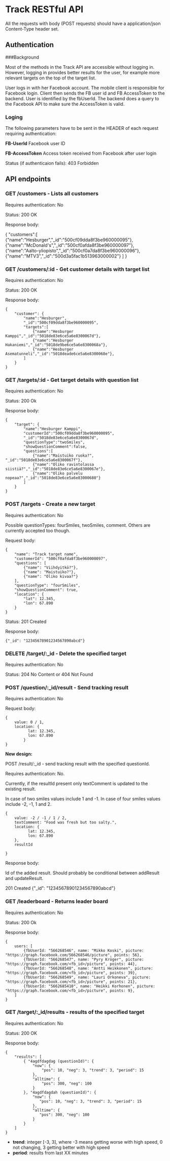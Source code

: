 # Track RESTful API

All the requests with body (POST requests) should have a application/json Content-Type header set.

## Authentication

###Background

Most of the methods in the Track API are accessible without logging in. However, logging in provides better results for the user, for example more relevant targets on the top of the target list.

User logs in with her Facebook account. The mobile client is responsible for Facebook login. Client then sends the FB user id and FB AccessToken to the backend. User is identified by the fbUserId. The backend does a query to the Facebook API to make sure the AccessToken is valid.

### Loging

The following parameters have to be sent in the HEADER of each request requiring authentication:

**FB-UserId** Facebook user ID

**FB-AccessToken** Access token received from Facebook after user login

Status (if authenticaion fails): 403 Forbidden

## API endpoints

### GET /customers - Lists all customers

Requires authentication: No

Status: 200 OK

Response body:

{
    "customers":[
        {"name":"Hesburger","_id":"500cf09dda8f3be960000095"},
        {"name":"McDonald's","_id":"500cf0afda8f3be960000097"},
        {"name":"Aalto-yliopisto","_id":"500cf0a7da8f3be960000096"},
        {"name":"MTV3","_id":"500d3a5fac1b513963000002"}
    ]
}

### GET /customers/:id - Get customer details with target list

Requires authentication: No

Status: 200 OK

Response body:

    {
        "customer": {
            "name":"Hesburger",
            "_id":"500cf09dda8f3be960000095",
            "targets":[
                {"name":"Hesburger Kamppi","_id":"5018de83e6ce5a6e8300067d"},
                {"name":"Hesburger Hakaniemi","_id":"5018de9be6ce5a6e8300068a"},
                {"name":"Hesburger Asematunneli","_id":"5018deade6ce5a6e8300068e"},
            ]
        }
    }


### GET /targets/:id - Get target details with question list

Requires authentication: No

Status: 200 Ok

Response body:

    {
        "target": {
            "name":"Hesburger Kamppi",
            "customerId":"500cf09dda8f3be960000095",
            "_id":"5018de83e6ce5a6e8300067d",
            "questionType":"twoSmiles",
            "showQuestionComment":false,
            "questions":[
                {"name":"Maistuiko ruoka?", "_id":"5018de83e6ce5a6e8300067f"},
                {"name":"Oliko ravintolassa siistiä?","_id":"5018de83e6ce5a6e8300067e"},
                {"name":"Oliko palvelu nopeaa?","_id":"5018de83e6ce5a6e83000680"}
            ]
        }
    }

### POST /targets - Create a new target

Requires authentication: No

Possible questionTypes: fourSmiles, twoSmiles, comment. Others are currently accepted too though.

Request body:


    {
        "name": "Track target name",
        "customerId": "500cf0afda8f3be960000097",
        "questions": [
            {"name": "Viihdyitkö?"},
            {"name": "Maistuiko?"},
            {"name": "Oliko kivaa?"}
        ],
        "questionType": "fourSmiles",
        "showQuestionComment": true,
        "location": {
            "lat": 12.345,
            "lon": 67.890
        }
    }

Status: 201 Created

Response body:

	{"_id": "12345678901234567890abcd"}

### DELETE /target/:_id - Delete the specified target

Requires authentication: No

Status: 204 No Content or 404 Not Found

### POST /question/:_id/result - Send tracking result

Requires authentication: No

Request body:

    {
        value: 0 / 1,
        location: {
    		  lat: 12.345,
    		  lon: 67.890
    		}
    }

**New design:**

POST /result/:_id - send tracking result with the specified questionId.

Requires authentication: No.

Currently, if the resultId present only textComment is updated to the existing result.

In case of two smiles values include 1 and -1.
In case of four smiles values include -2, -1, 1 and 2.

    {
        value: -2 / -1 / 1 / 2,
        textComment: "Food was fresh but too salty.",
        location: {
    		  lat: 12.345,
    		  lon: 67.890
        },
        resultId

    }

Response body:

Id of the added result. Should probably be conditional between addResult and updateResult.

201 Created	{"_id": "12345678901234567890abcd"}

### GET /leaderboard - Returns leader board

Requires authentication: No

Status: 200 Ok

Response body:

	{
		users: [
			{fbUserId: "566268546", name: "Mikko Koski", picture: "https://graph.facebook.com/566268546/picture", points: 56},
			{fbUserId: "566268547", name: "Pyry Kröger", picture: "https://graph.facebook.com/<fb_id>/picture", points: 44},
			{fbUserId: "566268548", name: "Antti Heikkonen", picture: "https://graph.facebook.com/<fb_id>/picture", points: 39},
			{fbUserId: "566268549", name: "Lauri Orkoneva", picture: "https://graph.facebook.com/<fb_id>/picture", points: 21},
			{fbUserId: "5662685410", name: "Heikki Korhonen", picture: "https://graph.facebook.com/<fb_id>/picture", points: 9},
		]
	}

### GET /target/:_id/results - results of the specified target

Requires authentication: No

Status: 200 OK

Response body:

    {
        "results": [
            { "4agdfdagdag (questionId)": {
                "now": {
                    "pos": 10, "neg": 3, "trend": 3, "period": 15
                },
                "alltime": {
                    "pos": 300, "neg": 100
                }
            }, "4agdfdagdah (questionId)": {
                "now": {
                   "pos": 10, "neg": 3, "trend": 3, "period": 15
                },
                "alltime": {
                   "pos": 300, "neg": 100
                }
            }
        ]
    }

* **trend**: integer [-3, 3], where -3 means getting worse with high speed, 0 not changing, 3 getting better with high speed
* **period**: results from last XX minutes


